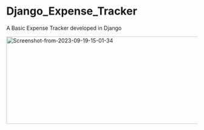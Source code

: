 # Django_Expense_Tracker

A Basic Expense Tracker developed in Django

<a href="https://ibb.co/mDfcLvq"><img src="https://i.ibb.co/FxRDSsw/Screenshot-from-2023-09-19-15-01-34.png" alt="Screenshot-from-2023-09-19-15-01-34" border="0" width="1400" height="230"></a>
